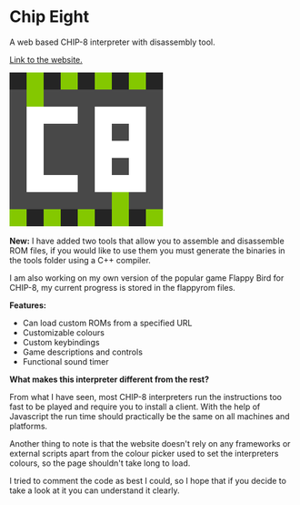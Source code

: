# Chip Eight
A web based CHIP-8 interpreter with disassembly tool.

[Link to the website.](https://jamesscn.github.io/chipeight/)

<img src="favicon.png" alt="logo" width=270/>

**New:**
I have added two tools that allow you to assemble and disassemble ROM files, if you would like to use them you must generate the binaries in the tools folder using a C++ compiler.

I am also working on my own version of the popular game Flappy Bird for CHIP-8, my current progress is stored in the flappyrom files.

**Features:**
* Can load custom ROMs from a specified URL
* Customizable colours
* Custom keybindings
* Game descriptions and controls
* Functional sound timer

**What makes this interpreter different from the rest?**

From what I have seen, most CHIP-8 interpreters run the instructions too fast to be played and require you to install a client. With the help of Javascript the run time should practically be the same on all machines and platforms.

Another thing to note is that the website doesn't rely on any frameworks or external scripts apart from the colour picker used to set the interpreters colours, so the page shouldn't take long to load.

I tried to comment the code as best I could, so I hope that if you decide to take a look at it you can understand it clearly.
